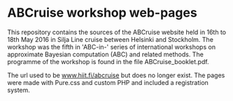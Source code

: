 # ABCruise workshop web-pages

This repository contains the sources of the ABCruise website held in 16th to 18th May 2016 in Silja Line cruise between Helsinki and Stockholm. 
The workshop was the fifth in 'ABC-in-' series of international workshops on approximate Bayesian computation (ABC) and related methods.
The programme of the workshop is found in the file ABCruise_booklet.pdf.

The url used to be www.hiit.fi/abcruise but does no longer exist.
The pages were made with Pure.css and custom PHP and included a registration system.


